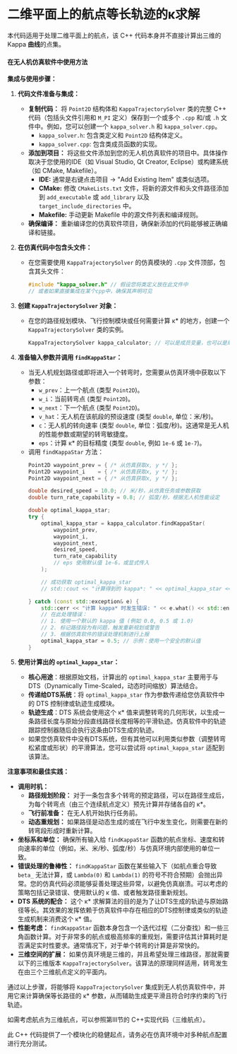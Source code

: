 # 二维平面上的航点等长轨迹的κ求解



本代码适用于处理二维平面上的航点，该 C++ 代码本身并不直接计算出三维的 Kappa **曲线**的点集。

#### 在无人机仿真软件中使用方法

**集成与使用步骤：**

1.  **代码文件准备与集成：**
    * **复制代码：** 将 `Point2D` 结构体和 `KappaTrajectorySolver` 类的完整 C++ 代码（包括头文件引用和 `M_PI` 定义）保存到一个或多个 `.cpp` 和/或 `.h` 文件中。例如，您可以创建一个 `kappa_solver.h` 和 `kappa_solver.cpp`。
        * `kappa_solver.h`: 包含类定义和 `Point2D` 结构体定义。
        * `kappa_solver.cpp`: 包含类成员函数的实现。
    * **添加到项目：** 将这些文件添加到您的无人机仿真软件的项目中。具体操作取决于您使用的IDE（如 Visual Studio, Qt Creator, Eclipse）或构建系统（如 CMake, Makefile）。
        * **IDE:** 通常是右键点击项目 -> "Add Existing Item" 或类似选项。
        * **CMake:** 修改 `CMakeLists.txt` 文件，将新的源文件和头文件路径添加到 `add_executable` 或 `add_library` 以及 `target_include_directories` 中。
        * **Makefile:** 手动更新 Makefile 中的源文件列表和编译规则。
    * **确保编译：** 重新编译您的仿真软件项目，确保新添加的代码能够被正确编译和链接。

2.  **在仿真代码中包含头文件：**
    * 在您需要使用 `KappaTrajectorySolver` 的仿真模块的 `.cpp` 文件顶部，包含其头文件：
        ```cpp
        #include "kappa_solver.h" // 假设您将类定义放在此文件中
        // 或者如果直接集成在某个cpp中，确保其声明可见
        ```

3.  **创建 `KappaTrajectorySolver` 对象：**
    * 在您的路径规划模块、飞行控制模块或任何需要计算 κ* 的地方，创建一个 `KappaTrajectorySolver` 类的实例。
        ```cpp
        KappaTrajectorySolver kappa_calculator; // 可以是成员变量，也可以是局部变量
        ```

4.  **准备输入参数并调用 `findKappaStar`：**
    * 当无人机规划路径或即将进入一个转弯时，您需要从仿真环境中获取以下参数：
        * `w_prev`：上一个航点 (类型 `Point2D`)。
        * `w_i`：当前转弯点 (类型 `Point2D`)。
        * `w_next`：下一个航点 (类型 `Point2D`)。
        * `v_hat`：无人机在该航段的预设速度 (类型 `double`, 单位：米/秒)。
        * `c`：无人机的转向速率 (类型 `double`, 单位：弧度/秒)。这通常是无人机的性能参数或期望的转弯敏捷度。
        * `eps`：计算 κ* 的目标精度 (类型 `double`, 例如 `1e-6` 或 `1e-7`)。
    * 调用 `findKappaStar` 方法：
        ```cpp
        Point2D waypoint_prev = { /* 从仿真获取x, y */ };
        Point2D waypoint_i    = { /* 从仿真获取x, y */ };
        Point2D waypoint_next = { /* 从仿真获取x, y */ };
        
        double desired_speed = 10.0; // 米/秒，从仿真任务或参数获取
        double turn_rate_capability = 0.8; // 弧度/秒，根据无人机性能设定
        
        double optimal_kappa_star;
        try {
            optimal_kappa_star = kappa_calculator.findKappaStar(
                waypoint_prev,
                waypoint_i,
                waypoint_next,
                desired_speed,
                turn_rate_capability
                // eps 使用默认值 1e-6，或显式传入
            );
        
            // 成功获取 optimal_kappa_star
            // std::cout << "计算得到的 kappa*: " << optimal_kappa_star << std::endl;
        
        } catch (const std::exception& e) {
            std::cerr << "计算 kappa* 时发生错误: " << e.what() << std::endl;
            // 在此处理错误：
            // 1. 使用一个默认的 kappa 值 (例如 0.0, 0.5 或 1.0)
            // 2. 标记路径段为有问题，触发重新规划或警告
            // 3. 根据仿真软件的错误处理机制进行上报
            optimal_kappa_star = 0.5; // 示例：使用一个安全的默认值
        }
        ```

5.  **使用计算出的 `optimal_kappa_star`：**
    * **核心用途**：根据原始文档，计算出的 `optimal_kappa_star` 主要用于与 DTS（Dynamically Time-Scaled，动态时间缩放）算法结合。
    * **传递给DTS系统**：将 `optimal_kappa_star` 作为参数传递给您仿真软件中的 DTS 控制律或轨迹生成模块。
    * **轨迹生成**：DTS 系统会使用这个 κ* 值来调整转弯的几何形状，以生成一条路径长度与原始分段直线路径长度相等的平滑轨迹。仿真软件中的轨迹跟踪控制器随后会执行这条由DTS生成的轨迹。
    * 如果您仿真软件中没有DTS系统，但有其他可以利用类似参数（调整转弯松紧度或形状）的平滑算法，您可以尝试将 `optimal_kappa_star` 适配到该算法。

**注意事项和最佳实践：**

* **调用时机：**
    * **路径规划阶段：** 对于一条包含多个转弯的预定路径，可以在路径生成后，为每个转弯点（由三个连续航点定义）预先计算并存储各自的 κ*。
    * **飞行前准备：** 在无人机开始执行任务前。
    * **动态重规划：** 如果路径是动态生成的或在飞行中发生变化，则需要在新的转弯段形成时重新计算。
* **坐标系和单位：** 确保所有输入给 `findKappaStar` 函数的航点坐标、速度和转向速率的单位（例如，米、米/秒、弧度/秒）与仿真环境内部使用的单位一致。
* **错误处理的鲁棒性：** `findKappaStar` 函数在某些输入下（如航点重合导致 `beta_` 无法计算，或 `Lambda(0)` 和 `Lambda(1)` 的符号不符合预期）会抛出异常。您的仿真代码必须能够妥善处理这些异常，以避免仿真崩溃。可以考虑的策略包括记录错误、使用默认的 κ 值、或者触发路径重新规划。
* **DTS 系统的配合：** 这个 κ* 求解算法的目的是为了让DTS生成的轨迹与原始路径等长。其效果的发挥依赖于仿真软件中存在相应的DTS控制律或类似的轨迹生成机制来消费这个 κ* 值。
* **性能考虑：** `findKappaStar` 函数本身包含一个迭代过程（二分查找）和一些三角函数计算。对于非常多的航点或极高频率的重规划，需要评估其计算耗时是否满足实时性要求。通常情况下，对于单个转弯的计算是非常快的。
* **三维空间的扩展：** 如果仿真环境是三维的，并且希望处理三维路径，那就需要以下的三维版本 `KappaTrajectorySolver`。该算法的原理同样适用，转弯发生在由三个三维航点定义的平面内。

通过以上步骤，将能够将 `KappaTrajectorySolver` 集成到无人机仿真软件中，并用它来计算确保等长路径的 κ* 参数，从而辅助生成更平滑且符合时序约束的飞行轨迹。

如需考虑航点为三维航点，可以参照第III节的 C++实现代码（三维航点）。

此 C++ 代码提供了一个模块化的稳健起点，请务必在仿真环境中对多种航点配置进行充分测试。
